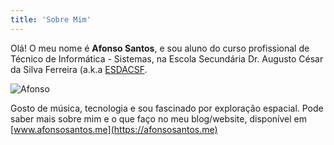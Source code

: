 ```yaml
---
title: 'Sobre Mim'
---
```


Olá! O meu nome é **Afonso Santos**, e sou aluno do curso profissional de Técnico de Informática - Sistemas, na Escola Secundária Dr. Augusto César da Silva Ferreira (a.k.a [ESDACSF](https://www.esdacsf.pt).

<img src="/images/afonso.png" alt="Afonso" class="foto" />

Gosto de música, tecnologia e sou fascinado por exploração espacial. Pode saber mais sobre mim e o que faço no meu blog/website, disponível em [www.afonsosantos.me](https://afonsosantos.me)

